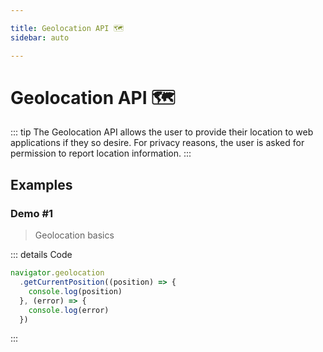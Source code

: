 ```yaml
---

title: Geolocation API 🗺
sidebar: auto

---
```


# Geolocation API 🗺

::: tip
The Geolocation API allows the user to provide their location to web applications if they so desire.
For privacy reasons, the user is asked for permission to report location information.
:::

## Examples

### Demo #1
> Geolocation basics

<API-Geolocation-Example1 />


::: details Code
```js
navigator.geolocation
  .getCurrentPosition((position) => {
    console.log(position)
  }, (error) => {
    console.log(error)
  })
```
:::

